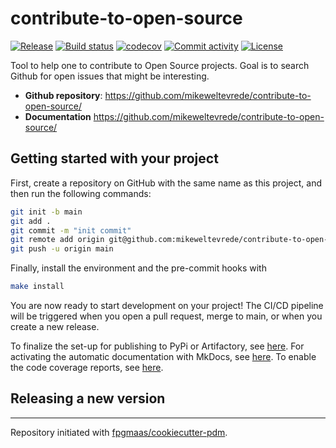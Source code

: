 # contribute-to-open-source

[![Release](https://img.shields.io/github/v/release/mikeweltevrede/contribute-to-open-source)](https://img.shields.io/github/v/release/mikeweltevrede/contribute-to-open-source)
[![Build status](https://img.shields.io/github/actions/workflow/status/mikeweltevrede/contribute-to-open-source/main.yml?branch=main)](https://github.com/mikeweltevrede/contribute-to-open-source/actions/workflows/main.yml?query=branch%3Amain)
[![codecov](https://codecov.io/gh/mikeweltevrede/contribute-to-open-source/branch/main/graph/badge.svg)](https://codecov.io/gh/mikeweltevrede/contribute-to-open-source)
[![Commit activity](https://img.shields.io/github/commit-activity/m/mikeweltevrede/contribute-to-open-source)](https://img.shields.io/github/commit-activity/m/mikeweltevrede/contribute-to-open-source)
[![License](https://img.shields.io/github/license/mikeweltevrede/contribute-to-open-source)](https://img.shields.io/github/license/mikeweltevrede/contribute-to-open-source)

Tool to help one to contribute to Open Source projects. Goal is to search Github for open issues that might be interesting.

- **Github repository**: <https://github.com/mikeweltevrede/contribute-to-open-source/>
- **Documentation** <https://github.com/mikeweltevrede/contribute-to-open-source/>

## Getting started with your project

First, create a repository on GitHub with the same name as this project, and then run the following commands:

``` bash
git init -b main
git add .
git commit -m "init commit"
git remote add origin git@github.com:mikeweltevrede/contribute-to-open-source.git
git push -u origin main
```

Finally, install the environment and the pre-commit hooks with

```bash
make install
```

You are now ready to start development on your project! The CI/CD
pipeline will be triggered when you open a pull request, merge to main,
or when you create a new release.

To finalize the set-up for publishing to PyPi or Artifactory, see
[here](https://fpgmaas.github.io/cookiecutter-pdm/features/publishing/#set-up-for-pypi).
For activating the automatic documentation with MkDocs, see
[here](https://fpgmaas.github.io/cookiecutter-pdm/features/mkdocs/#enabling-the-documentation-on-github).
To enable the code coverage reports, see [here](https://fpgmaas.github.io/cookiecutter-pdm/features/codecov/).

## Releasing a new version



---

Repository initiated with [fpgmaas/cookiecutter-pdm](https://github.com/fpgmaas/cookiecutter-pdm).
